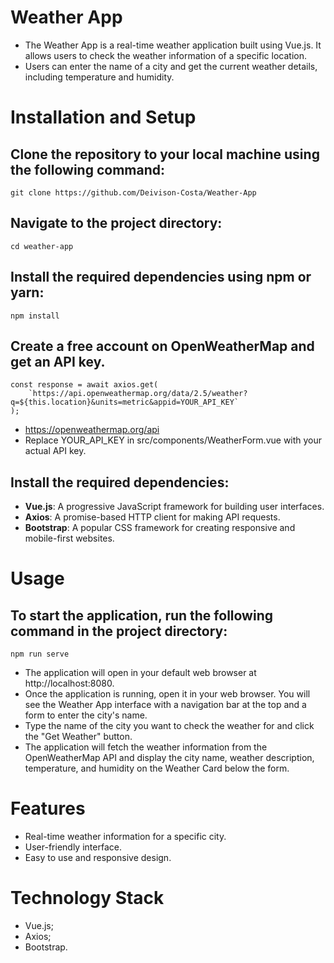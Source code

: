 # Weather App

- The Weather App is a real-time weather application built using Vue.js. It allows users to check the weather information of a specific location. 
- Users can enter the name of a city and get the current weather details, including temperature and humidity.

# Installation and Setup
## Clone the repository to your local machine using the following command:
    git clone https://github.com/Deivison-Costa/Weather-App
## Navigate to the project directory:
    cd weather-app
## Install the required dependencies using npm or yarn:
    npm install
## Create a free account on OpenWeatherMap and get an API key. 
    const response = await axios.get(
        `https://api.openweathermap.org/data/2.5/weather?q=${this.location}&units=metric&appid=YOUR_API_KEY`
    );

- https://openweathermap.org/api
- Replace YOUR_API_KEY in src/components/WeatherForm.vue with your actual API key.
## Install the required dependencies:
- **Vue.js**: A progressive JavaScript framework for building user interfaces.
- **Axios**: A promise-based HTTP client for making API requests.
- **Bootstrap**: A popular CSS framework for creating responsive and mobile-first websites.

# Usage
## To start the application, run the following command in the project directory:
    npm run serve
- The application will open in your default web browser at http://localhost:8080.
- Once the application is running, open it in your web browser. You will see the Weather App interface with a navigation bar at the top and a form to enter the city's name. 
- Type the name of the city you want to check the weather for and click the "Get Weather" button.
- The application will fetch the weather information from the OpenWeatherMap API and display the city name, weather description, temperature, and humidity on the Weather Card below the form.

# Features
- Real-time weather information for a specific city.
- User-friendly interface.
- Easy to use and responsive design.

# Technology Stack
- Vue.js;
- Axios;
- Bootstrap.

